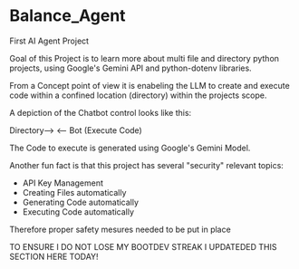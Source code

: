 # Balance_Agent
First AI Agent Project

Goal of this Project is to learn more about multi file and directory python projects, using Google's Gemini API and python-dotenv libraries. 

From a Concept point of view it is enabeling the LLM to create and execute code within a confined location (directory) within the projects scope.
 
A depiction of the Chatbot control looks like this:

Directory--> <-- Bot (Execute Code) 

The Code to execute is generated using Google's Gemini Model.

Another fun fact is that this project has several "security" relevant topics:
- API Key Management
- Creating Files automatically
- Generating Code automatically
- Executing Code automatically

Therefore proper safety mesures needed to be put in place

TO ENSURE I DO NOT LOSE MY BOOTDEV STREAK I UPDATEDED THIS SECTION HERE TODAY! 
